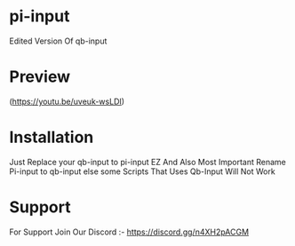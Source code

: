 # pi-input
Edited Version Of qb-input

# Preview

(https://youtu.be/uveuk-wsLDI)

# Installation

Just Replace your qb-input to pi-input EZ
And Also Most Important Rename Pi-input to qb-input else some Scripts That Uses Qb-Input Will Not Work

# Support

For Support Join Our Discord :-
https://discord.gg/n4XH2pACGM 
